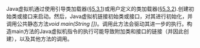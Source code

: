 Java虚拟机通过使用引导类加载器([§5.3.1](https://docs.oracle.com/javase/specs/jvms/se12/html/jvms-5.html#jvms-5.3.1))或用户定义的类加载器([§5.3.2](https://docs.oracle.com/javase/specs/jvms/se12/html/jvms-5.html#jvms-5.3.2)).创建初始类或接口来启动。然后，Java虚拟机链接初始类或接口，对其进行初始化，并调用公共静态方法*void main(String [])*。调用此方法会驱动其进一步的执行。构造main方法的Java虚拟机指令的执行可能导致附加类和接口的链接（并因此创建），以及其他方法的调用。
